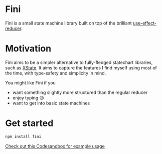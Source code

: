 # Fini

Fini is a small state machine library built on top of the brilliant [use-effect-reducer](https://github.com/davidkpiano/useEffectReducer/).

# Motivation

Fini aims to be a simpler alternative to fully-fledged statechart libraries, such as [XState](). It aims to capture the features I find myself using most of the time, with type-safety and simplicity in mind.

You might like Fini if you

- want something slightly more structured than the regular reducer
- enjoy typing 😉
- want to get into basic state machines

# Get started

```bash
npm install fini
```

[Check out this Codesandbox for example usage](https://codesandbox.io/s/fini-login-machine-example-hjci7?file=/src/App.tsx)
